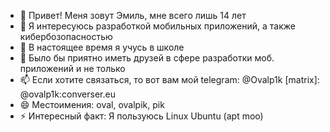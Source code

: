 - 👋 Привет! Меня зовут Эмиль, мне всего лишь 14 лет
- 👀 Я интересуюсь разработкой мобильных приложений, а также кибербозопасностью
- 🌱 В настоящее время я учусь в школе
- 💞️ Было бы приятно иметь друзей в сфере разработки моб. приложений и не только
- 📫 Если хотите связаться, то вот вам мой
      telegram: @Ovalp1k
      [matrix]: @ovalp1k:converser.eu
- 😄 Местоимения: oval, ovalpik, pik
- ⚡ Интересный факт: Я пользуюсь Linux Ubuntu (apt moo)

<!---
Ovalpik/Ovalpik is a ✨ special ✨ repository because its `README.md` (this file) appears on your GitHub profile.
You can click the Preview link to take a look at your changes.
--->
